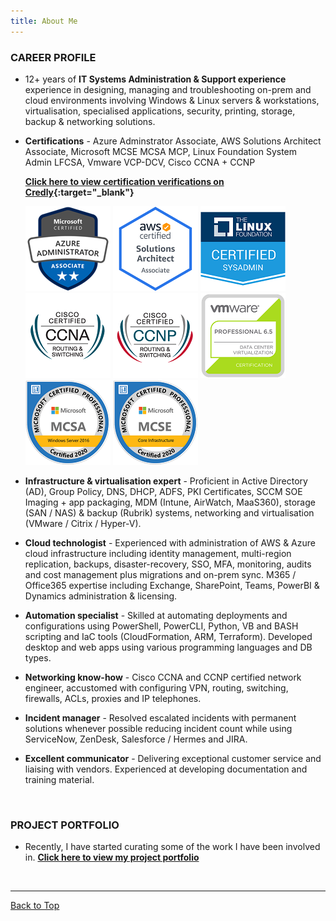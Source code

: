 ```yaml
---
title: About Me
---
```


### CAREER PROFILE

- 12+ years of **IT Systems Administration & Support experience** experience in designing, managing and troubleshooting on-prem and cloud environments involving Windows & Linux servers & workstations, virtualisation, specialised applications, security, printing, storage, backup & networking solutions. 

- **Certifications** - Azure Adminstrator Associate, AWS Solutions Architect Associate, Microsoft MCSE MCSA MCP, Linux Foundation System Admin LFCSA, Vmware VCP-DCV, Cisco CCNA + CCNP 

     **[Click here to view certification verifications on Credly](https://www.credly.com/users/md-emdadul-haque/badges?sort=-state_updated_at){:target="_blank"}**

     ![](./assets/img/azure-administrator-associate-600x600.png)
     ![](./assets/img/AWS-SolArchitect-Associate-2020.png)
     ![](./assets/img/1_LFCS-600x600.png)
     ![](./assets/img/cisco_ccna_R_26S.png)
     ![](./assets/img/cisco_ccnp_R_26S.png)
     ![](./assets/img/vmware_Cert_P_DCV6.5.png)
     ![](./assets/img/MCSA-Windows_Server_2016.png)
     ![](./assets/img/MCSE-Core_Infrastructure.png)   

- **Infrastructure & virtualisation expert** - Proficient in Active Directory (AD), Group Policy, DNS, DHCP, ADFS, PKI Certificates, SCCM SOE Imaging + app packaging, MDM (Intune, AirWatch, MaaS360), storage (SAN / NAS) & backup (Rubrik) systems, networking and virtualisation (VMware / Citrix / Hyper-V). 

- **Cloud technologist** - Experienced with administration of AWS & Azure cloud infrastructure including identity management, multi-region replication, backups, disaster-recovery, SSO, MFA, monitoring, audits and cost management plus migrations and on-prem sync.  M365 / Office365 expertise including Exchange, SharePoint, Teams, PowerBI & Dynamics administration & licensing.

- **Automation specialist** - Skilled at automating deployments and configurations using PowerShell, PowerCLI, Python, VB and BASH scripting and IaC tools (CloudFormation, ARM, Terraform). Developed desktop and web apps using various programming languages and DB types. 

- **Networking know-how** - Cisco CCNA and CCNP certified network engineer, accustomed with configuring VPN, routing, switching, firewalls, ACLs, proxies and IP telephones.

- **Incident manager** - Resolved escalated incidents with permanent solutions whenever possible reducing incident count while using ServiceNow, ZenDesk, Salesforce / Hermes and JIRA.

- **Excellent communicator** - Delivering exceptional customer service and liaising with vendors. Experienced at developing documentation and training material. 

&nbsp;

### PROJECT PORTFOLIO

- Recently, I have started curating some of the work I have been involved in. **[Click here to view my project portfolio](./projects)**


&nbsp;

---

[Back to Top](#top)